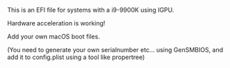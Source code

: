 This is an EFI file for systems with a i9-9900K using IGPU.

Hardware acceleration is working!

Add your own macOS boot files.

(You need to generate your own serialnumber etc... using GenSMBIOS, and add it to config.plist using a tool like propertree)
